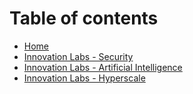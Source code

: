# Table of contents

* [Home](README.md)
* [Innovation Labs - Security](security.md)
* [Innovation Labs - Artificial Intelligence](bbva-labs-artificial-intelligence.md)
* [Innovation Labs - Hyperscale](bbva-labs-hyperscale.md)

